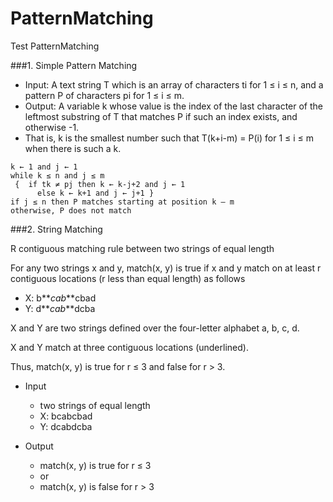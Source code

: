﻿# PatternMatching
Test PatternMatching

###1. Simple Pattern Matching

- Input: A text string T which is an array of characters ti for 1 ≤ i ≤ n, and a pattern P of characters pi for 1 ≤ i ≤ m.
- Output: A variable k whose value is the index of the last character of the leftmost substring of T that matches P if such an index exists, and otherwise -1.
- That is, k is the smallest number such that T(k+i-m) = P(i) for 1 ≤ i ≤ m when there is such a k.

~~~
k ← 1 and j ← 1
while k ≤ n and j ≤ m
 {  if tk ≠ pj then k ← k-j+2 and j ← 1
      else k ← k+1 and j ← j+1 } 
if j ≤ n then P matches starting at position k – m
otherwise, P does not match
~~~

###2. String Matching

R contiguous matching rule between two strings of equal length

For any two strings x and y, match(x, y) is true if x and y match on at least r contiguous locations (r less than equal length) as follows
- X:   b**_cab_**cbad
- Y:   d**_cab_**dcba

X and Y are two strings defined over the four-letter alphabet a, b, c, d.

X and Y match at three contiguous locations (underlined).

Thus, match(x, y) is true for r ≤ 3 and false for r > 3.

- Input
  * two strings of equal length
  - X:   bcabcbad
  - Y:   dcabdcba

- Output
  - match(x, y) is true for r ≤ 3
  - or
  - match(x, y) is false for r > 3
